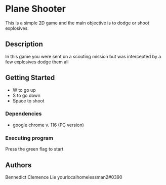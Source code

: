 # Plane Shooter

This is a simple 2D game and the main objective is to dodge or shoot explosives.

## Description

In this game you were sent on a scouting mission but was intercepted by a few explosives dodge them all

## Getting Started

* W to go up
* S to go down
* Space to shoot

### Dependencies

* google chrome v. 116 (PC version)

### Executing program

Press the green flag to start

## Authors
Bennedict Clemence Lie
yourlocalhomelessman2#0390
